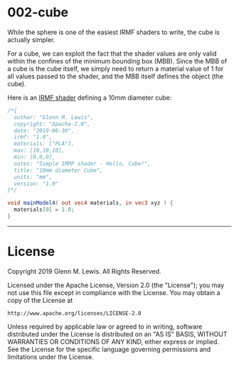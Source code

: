 # 002-cube

While the sphere is one of the easiest IRMF shaders to write, the cube is actually simpler.

For a cube, we can exploit the fact that the shader values are only valid within the
confines of the minimum bounding box (MBB). Since the MBB of a cube is the cube itself,
we simply need to return a material value of 1 for all values passed to the shader,
and the MBB itself defines the object (the cube).

Here is an [IRMF shader](cube.irmf) defining a 10mm diameter cube:

```glsl
/*{
  author: "Glenn M. Lewis",
  copyright: "Apache-2.0",
  date: "2019-06-30",
  irmf: "1.0",
  materials: ["PLA"],
  max: [10,10,10],
  min: [0,0,0],
  notes: "Simple IRMF shader - Hello, Cube!",
  title: "10mm diameter Cube",
  units: "mm",
  version: "1.0"
}*/

void mainModel4( out vec4 materials, in vec3 xyz ) {
  materials[0] = 1.0;
}
```

----------------------------------------------------------------------

# License

Copyright 2019 Glenn M. Lewis. All Rights Reserved.

Licensed under the Apache License, Version 2.0 (the "License");
you may not use this file except in compliance with the License.
You may obtain a copy of the License at

    http://www.apache.org/licenses/LICENSE-2.0

Unless required by applicable law or agreed to in writing, software
distributed under the License is distributed on an "AS IS" BASIS,
WITHOUT WARRANTIES OR CONDITIONS OF ANY KIND, either express or implied.
See the License for the specific language governing permissions and
limitations under the License.
